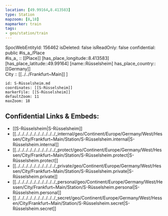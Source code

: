 ```yaml
---
location: [49.99164,8.413583] 
type: Station 
mapzoom: [8,18] 
mapmarker: train 
tags:
- geo/station/train
---
```

SpocWebEntityId: 156462
isDeleted: false
isReadOnly: false
confidential: public
#is_a_/Place  
#is_a_ :: [[Place]] 
[has_place_longitude::8.413583] 
[has_place_latitude::49.99164] 
[name::Rüsselsheim] 
has_place_country:: [[Germany]]  
City :: [[../../Frankfurt~Main]] ] 


```leaflet
id: S-Rüsselsheim.md
coordinates: [[S-Rüsselsheim]] 
markerFile: [[S-Rüsselsheim]] 
defaultZoom: 11 
maxZoom: 18
```


## Confidential Links & Embeds: 
- [[S-Rüsselsheim|S-Rüsselsheim]] 
- [[../../../../../../../../../../_internal/geo/Continent/Europe/Germany/West/Hessen/City/Frankfurt~Main/Station/S-Rüsselsheim.internal|S-Rüsselsheim.internal]] 
- [[../../../../../../../../../../_protect/geo/Continent/Europe/Germany/West/Hessen/City/Frankfurt~Main/Station/S-Rüsselsheim.protect|S-Rüsselsheim.protect]] 
- [[../../../../../../../../../../_private/geo/Continent/Europe/Germany/West/Hessen/City/Frankfurt~Main/Station/S-Rüsselsheim.private|S-Rüsselsheim.private]] 
- [[../../../../../../../../../../_personal/geo/Continent/Europe/Germany/West/Hessen/City/Frankfurt~Main/Station/S-Rüsselsheim.personal|S-Rüsselsheim.personal]] 
- [[../../../../../../../../../../_secret/geo/Continent/Europe/Germany/West/Hessen/City/Frankfurt~Main/Station/S-Rüsselsheim.secret|S-Rüsselsheim.secret]] 
